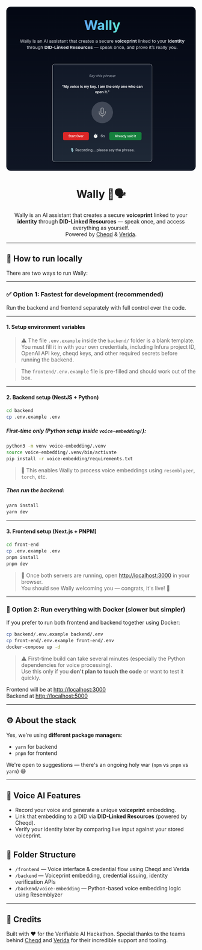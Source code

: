 
<p align="center">
  <img src="front-end/public/landing.png" alt="Wally Screenshot" style="max-width: 100%; border-radius: 12px;" />
</p>

<h1 align="center">Wally 🤖🗣️</h1>

<p align="center">
    Wally is an AI assistant that creates a secure <strong>voiceprint</strong> linked to your <strong>identity</strong> through <strong>DID-Linked Resources</strong> — speak once, and access everything as yourself.
    <br />
    Powered by
    <a href="https://cheqd.io" target="_blank" rel="noopener noreferrer">Cheqd</a> &
    <a href="https://www.verida.ai/" target="_blank" rel="noopener noreferrer">Verida</a>.

</p>

---

## 🚀 How to run locally

There are two ways to run Wally:

---

### ✅ Option 1: Fastest for development (recommended)

Run the backend and frontend separately with full control over the code.

---

#### 1. Setup environment variables

> ⚠️ The file `.env.example` inside the `backend/` folder is a blank template. You must fill it in with your own credentials,
> including Infura project ID, OpenAI API key, cheqd keys, and other required secrets before running the backend.

> The `frontend/.env.example` file is pre-filled and should work out of the box.

---

#### 2. Backend setup (NestJS + Python)

```bash
cd backend
cp .env.example .env
```

##### First-time only (Python setup inside `voice-embedding/`):

```bash
python3 -m venv voice-embedding/.venv
source voice-embedding/.venv/bin/activate
pip install -r voice-embedding/requirements.txt
```

> 🧠 This enables Wally to process voice embeddings using `resemblyzer`, `torch`, etc.

##### Then run the backend:

```bash
yarn install
yarn dev
```

---

#### 3. Frontend setup (Next.js + PNPM)

```bash
cd front-end
cp .env.example .env
pnpm install
pnpm dev
```

> 🎉 Once both servers are running, open [http://localhost:3000](http://localhost:3000) in your browser.  
> You should see Wally welcoming you — congrats, it's live! 🚀

---

### 🐳 Option 2: Run everything with Docker (slower but simpler)

If you prefer to run both frontend and backend together using Docker:

```bash
cp backend/.env.example backend/.env
cp front-end/.env.example front-end/.env
docker-compose up -d
```

> ⚠️ First-time build can take several minutes (especially the Python dependencies for voice processing).  
> Use this only if you **don't plan to touch the code** or want to test it quickly.

Frontend will be at [http://localhost:3000](http://localhost:3000)  
Backend at [http://localhost:5000](http://localhost:5000)

---

## ⚙️ About the stack

Yes, we're using **different package managers**:
- `yarn` for backend
- `pnpm` for frontend

We're open to suggestions — there's an ongoing holy war (`npm` vs `pnpm` vs `yarn`) 😅

---

## 🧠 Voice AI Features

- Record your voice and generate a unique **voiceprint** embedding.
- Link that embedding to a DID via **DID-Linked Resources** (powered by Cheqd).
- Verify your identity later by comparing live input against your stored voiceprint.


## 📁 Folder Structure

- `/frontend` — Voice interface & credential flow using Cheqd and Verida 
- `/backend` — Voiceprint embedding, credential issuing, identity verification APIs
- `/backend/voice-embedding` — Python-based voice embedding logic using Resemblyzer

---

## 🤝 Credits

Built with ❤️ for the Verifiable AI Hackathon.
Special thanks to the teams behind <a href="https://www.cheqd.io/" target="_blank">Cheqd</a> and <a href="https://www.verida.ai/" target="_blank">Verida</a> for their incredible support and tooling.
